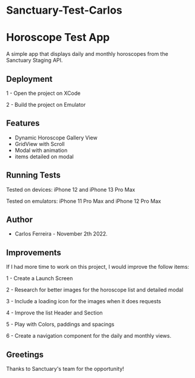 # Sanctuary-Test-Carlos

# Horoscope Test App


A simple app that displays daily and monthly horoscopes from the Sanctuary Staging API.


## Deployment

1 - Open the project on XCode

2 - Build the project on Emulator


## Features

- Dynamic Horoscope Gallery View
- GridView with Scroll
- Modal with animation
- items detailed on modal


## Running Tests

Tested on devices: iPhone 12 and iPhone 13 Pro Max

Tested on emulators: iPhone 11 Pro Max and iPhone 12 Pro Max


## Author

- Carlos Ferreira - November 2th 2022.


## Improvements

If I had more time to work on this project, I would improve the follow items:

1 - Create a Launch Screen

2 - Research for better images for the horoscope list and detailed modal

3 - Include a loading icon for the images when it does requests

4 - Improve the list Header and Section

5 - Play with Colors, paddings and spacings

6 - Create a navigation component for the daily and monthly views.


## Greetings

Thanks to Sanctuary's team for the opportunity!
